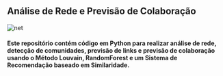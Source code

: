 ## Análise de Rede e Previsão de Colaboração

![net](https://github.com/larasouto/collaborator-recommendation/assets/81490646/b4869232-bc17-4c77-bae7-fb5c6e3872d0)


#### Este repositório contém código em Python para realizar análise de rede, detecção de comunidades, previsão de links e previsão de colaboração usando o Método Louvain, RandomForest e um Sistema de Recomendação baseado em Similaridade.

